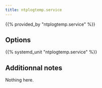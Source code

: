 ```yaml
---
title: ntplogtemp.service
---
```


{{% provided_by "ntplogtemp.service" %}}

## Options

{{% systemd_unit "ntplogtemp.service" %}}

## Additionnal notes

Nothing here.